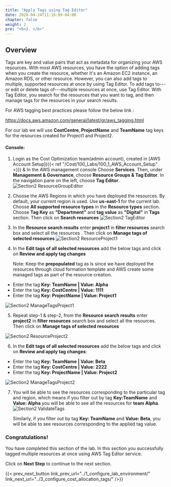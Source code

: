 ```yaml
---
title: "Apply Tags using Tag Editor"
date: 2020-04-24T11:16:09-04:00
chapter: false
weight: 2
pre: "<b>2. </b>"
---
```

## Overview

Tags are key and value pairs that act as metadata for organizing your
AWS resources. With most AWS resources, you have the option of adding
tags when you create the resource, whether it\'s an Amazon EC2 instance,
an Amazon RDS, or other resource. However, you can also add tags to
multiple, supported resources at once by using Tag Editor. To add tags
to---or edit or delete tags of---multiple resources at once, use Tag
Editor. With Tag Editor, you search for the resources that you want to
tag, and then manage tags for the resources in your search results.

For AWS tagging best practices please follow the below link :

<https://docs.aws.amazon.com/general/latest/gr/aws_tagging.html>

For our lab we will use **CostCentre**, **ProjectName** and **TeamName** tag keys for the resources created for Project1 and Project2.


#### Console:

1. Login as the Cost Optimization team(admin account), created in [AWS Account Setup]({{< ref "/Cost/100_Labs/100_1_AWS_Account_Setup" >}})
    & In the AWS management console Choose **Services**. Then, under
    **Management & Governance**, choose **Resource Groups & Tag Editor**. In the navigation pane on the left, choose **Tag Editor**.
 ![Section2 ResourceGroupEditor](/Cost/200_Cost_Category/Images/section2/resourceGroupTagEditorService.png)

2. Choose the AWS Regions in which you have deployed the resources. By
    default, your current region is used. Use **us-east-1** for the current
    lab. Choose **All supported resource types** in the **Resource types** section. Choose **Tag Key** as **"Department"** and **tag value** as
    **"Digital"** in **Tags** section. Then click on **Search resources**
 ![Section2 TagEditor](/Cost/200_Cost_Category/Images/section2/tagEditorFindResources.png)

3. In the **Resource search results** enter **project1** in **filter resources** search box and select all the resources . Then click on **Manage tags of selected resources**
 ![Section2 ResourceProject1](/Cost/200_Cost_Category/Images/section2/resourceSearchResultProject1.png)

4. In the **Edit tags of all selected resources** add the below tags
    and click on **Review and apply tag changes** 

   Note: Keep the **prepopulated** tag as is since we have deployed the resources
    through cloud formation template and AWS create some managed tags as
    part of the resource creation.

- Enter the tag **Key: TeamName | Value: Alpha**
- Enter the tag **Key: CostCentre | Value: 1111**
- Enter the tag **Key: ProjectName | Value: Project1**

 ![Section2 ManageTagsProject1](/Cost/200_Cost_Category/Images/section2/manageTagsProject1.png)

5.  Repeat step-1 & step-2, from the **Resource search results** enter **project2** in **filter resources** search box and select all the resources. Then click on **Manage tags of selected resources**

 ![Section2 ResourceProject2](/Cost/200_Cost_Category/Images/section2/resourceSearchResultProject2.png)

6.  In the **Edit tags of all selected resources** add the below tags and click on **Review and apply tag changes**:

- Enter the tag **Key: TeamName | Value: Beta**
- Enter the tag **Key: CostCentre | Value: 2222**
- Enter the tag **Key: ProjectName | Value: Project2**

 ![Section2 ManageTagsProject2](/Cost/200_Cost_Category/Images/section2/manageTagsProject2.png)

7. You will be able to see the resources corresponding to the
    particular tag and region, which means if you filter out by tag **Key:TeamName** and **Value: Alpha** you will be able to see all the resources
    for **team Alpha**.  ![Section2 ValidateTags](/Cost/200_Cost_Category/Images/section2/validateTagsTeamAlpha.png)
   
   Similarly, if you filter out by tag **Key: TeamName** and **Value: Beta**, you will be able to see resources corresponding to the applied tag value.



   

### Congratulations!

You have completed this section of the lab. In this section you
successfully tagged multiple resources at once using AWS Tag Editor
service.

Click on **Next Step** to continue to the next section.

{{< prev_next_button link_prev_url="../1_configure_lab_environment/" link_next_url="../3_configure_cost_allocation_tags/" />}}
